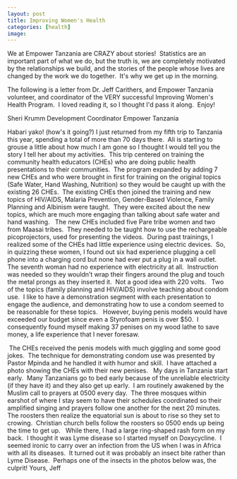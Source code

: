 ```yaml
---
layout: post
title: Improving Women's Health
categories: [health]
image:
---
```

We at Empower Tanzania are CRAZY about stories!  Statistics are an important part of what we do, but the truth is, we are completely motivated by the relationships we build, and the stories of the people whose lives are changed by the work we do together.  It's why we get up in the morning.

The following is a letter from Dr. Jeff Carithers, and Empower Tanzania volunteer, and coordinator of the VERY successful Improving Women's Health Program.  I loved reading it, so I thought I'd pass it along.  Enjoy!

Sheri Krumm
Development Coordinator
Empower Tanzania

Habari yako! (how's it going?)
I just returned from my fifth trip to Tanzania this year, spending a total of more than 70 days there.  Ali is starting to grouse a little about how much I am gone so I thought I would tell you the story I tell her about my activities. 
This trip centered on training the community health educators (CHEs) who are doing public health presentations to their communities.  The program expanded by adding 7 new CHEs and who were brought in first for training on the original topics (Safe Water, Hand Washing, Nutrition) so they would be caught up with the existing 26 CHEs.  The existing CHEs then joined the training and new topics of HIV/AIDS, Malaria Prevention, Gender-Based Violence, Family Planning and Albinism were taught.  They were excited about the new topics, which are much more engaging than talking about safe water and hand washing. 
 The new CHEs included five Pare tribe women and two from Maasai tribes.  They needed to be taught how to use the rechargeable picoprojectors, used for presenting the videos.  During past trainings, I realized some of the CHEs had little experience using electric devices.  So, in quizzing these women, I found out six had experience plugging a cell phone into a charging cord but none had ever put a plug in a wall outlet.  The seventh woman had no experience with electricity at all.  Instruction was needed so they wouldn’t wrap their fingers around the plug and touch the metal prongs as they inserted it.  Not a good idea with 220 volts.  
Two of the topics (family planning and HIV/AIDS) involve teaching about condom use.  I like to have a demonstration segment with each presentation to engage the audience, and demonstrating how to use a condom seemed to be reasonable for these topics.   However, buying penis models would have exceeded our budget since even a Styrofoam penis is over $50.  I consequently found myself making 37 penises on my wood lathe to save money, a life experience that I never foresaw.

 The CHEs received the penis models with much giggling and some good jokes.  The technique for demonstrating condom use was presented by Pastor Mpinda and he handled it with humor and skill.  I have attached a photo showing the CHEs with their new penises. 
 My days in Tanzania start early.  Many Tanzanians go to bed early because of the unreliable electricity (if they have it) and they also get up early.  I am routinely awakened by the Muslim call to prayers at 0500 every day.  The three mosques within earshot of where I stay seem to have their schedules coordinated so their amplified singing and prayers follow one another for the next 20 minutes.  The roosters then realize the equatorial sun is about to rise so they set to crowing.  Christian church bells follow the roosters so 0500 ends up being the time to get up. 
 While there, I had a large ring-shaped rash form on my back.  I thought it was Lyme disease so I started myself on Doxycycline.  I seemed ironic to carry over an infection from the US when I was in Africa with all its diseases.  It turned out it was probably an insect bite rather than Lyme Disease.  Perhaps one of the insects in the photos below was, the culprit!
Yours,
Jeff

